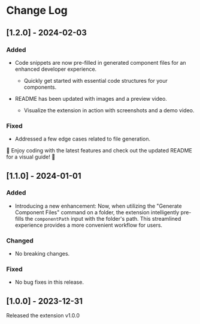 # Change Log

## [1.2.0] - 2024-02-03

### Added

- Code snippets are now pre-filled in generated component files for an enhanced developer experience.

  - Quickly get started with essential code structures for your components.
    <br>

- README has been updated with images and a preview video.
  - Visualize the extension in action with screenshots and a demo video.

### Fixed

- Addressed a few edge cases related to file generation.

🚀 Enjoy coding with the latest features and check out the updated README for a visual guide! 🚀

## [1.1.0] - 2024-01-01

### Added

- Introducing a new enhancement: Now, when utilizing the "Generate Component Files" command on a folder, the extension intelligently pre-fills the `componentPath` input with the folder's path. This streamlined experience provides a more convenient workflow for users.

### Changed

- No breaking changes.

### Fixed

- No bug fixes in this release.

## [1.0.0] - 2023-12-31

Released the extension v1.0.0
